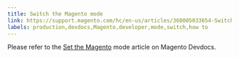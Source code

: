```yaml
---
title: Switch the Magento mode
link: https://support.magento.com/hc/en-us/articles/360005033654-Switch-the-Magento-mode
labels: production,devdocs,Magento,developer,mode,switch,how to
---
```


Please refer to the [Set the Magento](https://devdocs.magento.com/guides/v2.2/config-guide/cli/config-cli-subcommands-mode.html) mode article on Magento Devdocs.

